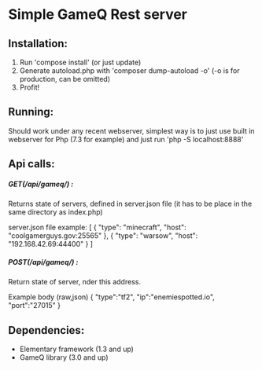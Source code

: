
# Simple GameQ Rest server

## Installation:
1. Run 'compose install' (or just update)
2. Generate autoload.php with 'composer dump-autoload -o' (-o is for production, can be omitted)
3. Profit!

## Running:
Should work under any recent webserver, simplest way is to just use built in webserver for Php (7.3 for example) and just run 'php -S localhost:8888'

## Api calls:

##### GET(/api/gameq/) : 
Returns state of servers, defined in server.json file (it has to be place in the same directory as index.php)

server.json file example:
[
  {
    "type": "minecraft",
    "host": "coolgamerguys.gov:25565"
  },
  {
    "type": "warsow",
    "host": "192.168.42.69:44400"
  }
]

##### POST(/api/gameq/) : 
Return state of server, nder this address.

Example body (raw,json)
{
	"type":"tf2",
	"ip":"enemiespotted.io",
	"port":"27015"
}

## Dependencies:
- Elementary framework (1.3 and up)
- GameQ library (3.0 and up)

